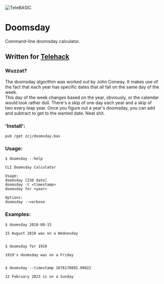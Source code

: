 ![TeleBASIC](https://raw.githubusercontent.com/telehack-foundation/.github/main/profile/svg/telebasic.svg)

# Doomsday
Command-line doomsday calculator.  

## Written for [Telehack](https://telehack.com)

### Wuzzat? 

The doomsday algorithm was worked out by John Conway.  It makes use of the fact
that each year has specific dates that all fall on the same day of the week.  
This day of the week changes based on the year, obviously, or the calendar
would look rather dull.  There's a skip of one day each year and a skip of two
every leap year.  Once you figure out a year's doomsday, you can add and
subtract to get to the wanted date.  Neat shit.   

### 'Install':

`pub /get zcj/doomsday.bas`

### Usage:
```
$ doomsday --help

CLI Doomsday Calculator

Usage:
doomsday [ISO date]
doomsday -t <timestamp>
doomsday for <year>

Options:
doomsday --verbose
```

### Examples:
```
$ doomsday 2018-08-15

15 August 2018 was on a Wednesday


$ doomsday for 1919

1919's doomsday was on a Friday


$ doomsday --timestamp 1676170892.09022

12 February 2023 is on a Sunday
```
